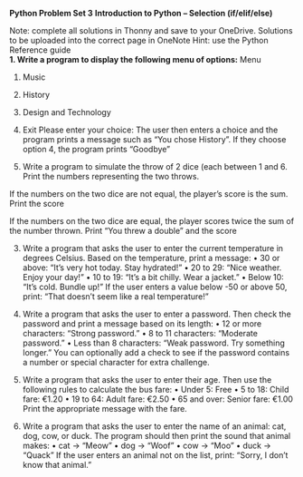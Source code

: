 **Python Problem Set 3**
**Introduction to Python – Selection (if/elif/else)**

Note: complete all solutions in Thonny and save to your OneDrive. Solutions to be uploaded into the correct page in OneNote
Hint: use the Python Reference guide\
**1.	Write a program to display the following menu of options:**
Menu
1.	Music
2.	History
3.	Design and Technology
4.	Exit
Please enter your choice:
The user then enters a choice and the program prints a message such as “You chose History”. If they choose option 4, the program prints “Goodbye”

2.	Write a program to simulate the throw of 2 dice (each between 1 and 6.  Print the numbers representing the two throws.

If the numbers on the two dice are not equal, the player’s score is the sum. Print the score

If the numbers on the two dice are equal, the player scores twice the sum of the number thrown. Print “You threw a double” and the score








3.	Write a program that asks the user to enter the current temperature in degrees Celsius.
Based on the temperature, print a message:
•	30 or above: “It’s very hot today. Stay hydrated!”
•	20 to 29: “Nice weather. Enjoy your day!”
•	10 to 19: “It’s a bit chilly. Wear a jacket.”
•	Below 10: “It’s cold. Bundle up!”
If the user enters a value below -50 or above 50, print: “That doesn’t seem like a real temperature!”

4. Write a program that asks the user to enter a password.
Then check the password and print a message based on its length:
•	12 or more characters: “Strong password.”
•	8 to 11 characters: “Moderate password.”
•	Less than 8 characters: “Weak password. Try something longer.”
You can optionally add a check to see if the password contains a number or special character for extra challenge.


5.	Write a program that asks the user to enter their age.
Then use the following rules to calculate the bus fare:
•	Under 5: Free
•	5 to 18: Child fare: €1.20
•	19 to 64: Adult fare: €2.50
•	65 and over: Senior fare: €1.00
Print the appropriate message with the fare.


6.	Write a program that asks the user to enter the name of an animal:
cat, dog, cow, or duck.
The program should then print the sound that animal makes:
•	cat → “Meow”
•	dog → “Woof”
•	cow → “Moo”
•	duck → “Quack”
If the user enters an animal not on the list, print:
“Sorry, I don’t know that animal.”



